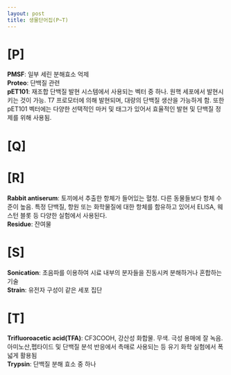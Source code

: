 ```yaml
---
layout: post
title: 생물단어집(P~T)
---
```

# [P]  
**PMSF**: 일부 세린 분해효소 억제  
**Proteo**: 단백질 관련    
**pET101**: 재조합 단백질 발현 시스템에서 사용되는 벡터 중 하나. 원핵 세포에서 발현시키는 것이 가능. T7 프로모터에 의해 발현되며, 대량의 단백질 생산을 가능하게 함. 또한 pET101 벡터에는 다양한 선택적인 마커 및 태그가 있어서 효율적인 발현 및 단백질 정제를 위해 사용됨.   
  
# [Q]  
  
# [R]  
**Rabbit antiserum**: 토끼에서 추출한 항체가 들어있는 혈청. 다른 동물들보다 항체 수준이 높음. 특정 단백질, 항원 또는 화학물질에 대한 항체를 함유하고 있어서 ELISA, 웨스턴 블롯 등 다양한 실험에서 사용된다.  
**Residue**: 잔여물  
  
# [S]  
**Sonication**: 초음파를 이용하여 시료 내부의 분자들을 진동시켜 분해하거나 혼합하는 기술  
**Strain**: 유전자 구성이 같은 세포 집단  
  
# [T]  
**Trifluoroacetic acid(TFA)**: CF3COOH, 강산성 화합물. 무색. 극성 용매에 잘 녹음. 아미노산,펩타이드 및 단백질 분석 반응에서 촉매로 사용되는 등 유기 화학 실험에서 폭넓게 활용됨  
**Trypsin**: 단백질 분해 효소 중 하나  
  
